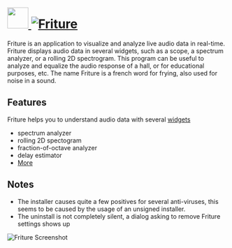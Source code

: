 # [<img src="https://cdn.jsdelivr.net/gh/AdmiringWorm/chocolatey-packages@a9a5f01834504b11c404245c9a996e9e5e78ba75/automatic/friture/icons/48x48.png" height="48" width="48" /> ![Friture](https://img.shields.io/chocolatey/v/friture.svg?label=friture&style=for-the-badge)](https://chocolatey.org/packages/friture)

Friture is an application to visualize and analyze live audio data in real-time.
Friture displays audio data in several widgets, such as a scope, a spectrum analyzer, or a rolling 2D spectrogram.
This program can be useful to analyze and equalize the audio response of a hall, or for educational purposes, etc.
The name Friture is a french word for frying, also used for noise in a sound.

## Features

Friture helps you to understand audio data with several [widgets](http://friture.org/features.html)

- spectrum analyzer
- rolling 2D spectogram
- fraction-of-octave analyzer
- delay estimator
- [More](http://friture.org/features.html)

## Notes

- The installer causes quite a few positives for several anti-viruses, this seems to be caused by the usage of an unsigned installer.
- The uninstall is not completely silent, a dialog asking to remove Friture settings shows up

![Friture Screenshot](http://friture.org/images/friture_20150824_small.png)
